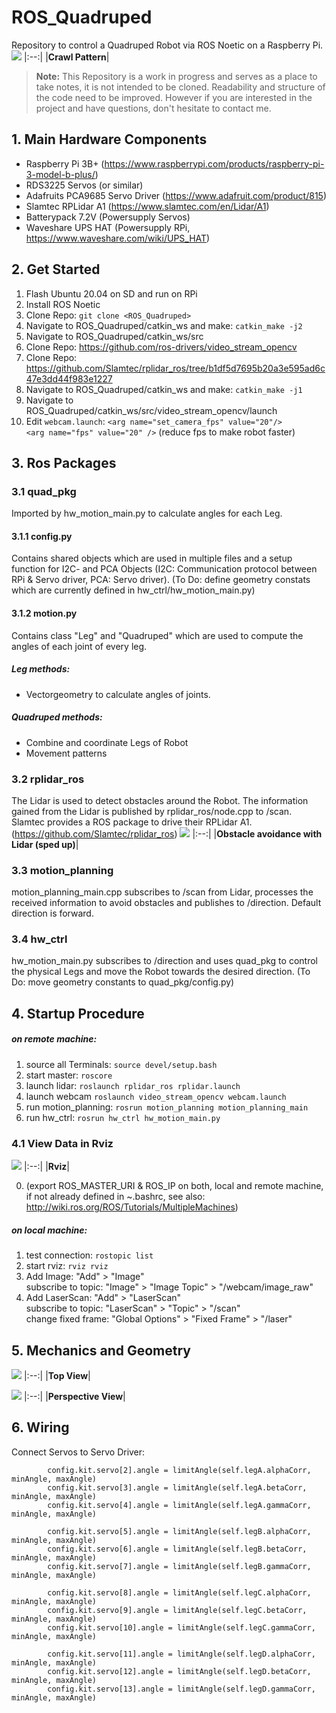 # ROS_Quadruped

Repository to control a Quadruped Robot via ROS Noetic on a Raspberry Pi.
![](media_files/20221017_184835.gif)
|:--:|
|<b>Crawl Pattern</b>|


>**Note:**
>This Repository is a work in progress and serves as a place to take notes, it is not intended to be cloned. Readability and structure of the code need to be improved. However if you are interested in the project and have questions, don't hesitate to contact me.


## 1. Main Hardware Components
- Raspberry Pi 3B+ (https://www.raspberrypi.com/products/raspberry-pi-3-model-b-plus/)
- RDS3225 Servos (or similar) 
- Adafruits PCA9685 Servo Driver (https://www.adafruit.com/product/815)
- Slamtec RPLidar A1 (https://www.slamtec.com/en/Lidar/A1)
- Batterypack 7.2V (Powersupply Servos)
- Waveshare UPS HAT (Powersupply RPi, https://www.waveshare.com/wiki/UPS_HAT)

## 2. Get Started
1. Flash Ubuntu 20.04 on SD and run on RPi
2. Install ROS Noetic
3. Clone Repo: `git clone <ROS_Quadruped>` 
4. Navigate to ROS_Quadruped/catkin_ws and make: `catkin_make -j2`  
5. Navigate to ROS_Quadruped/catkin_ws/src  
6. Clone Repo: https://github.com/ros-drivers/video_stream_opencv
7. Clone Repo: https://github.com/Slamtec/rplidar_ros/tree/b1df5d7695b20a3e595ad6c47e3dd44f983e1227
8. Navigate to ROS_Quadruped/catkin_ws and make: `catkin_make -j1`
9. Navigate to ROS_Quadruped/catkin_ws/src/video_stream_opencv/launch
10. Edit `webcam.launch`: `<arg name="set_camera_fps" value="20"/>`  
                          `<arg name="fps" value="20" />`
                          (reduce fps to make robot faster)
                          

## 3. Ros Packages

### 3.1 quad_pkg
Imported by hw_motion_main.py to calculate angles for each Leg.
#### 3.1.1 config.py
Contains shared objects which are used in multiple files and a setup function for I2C- and PCA Objects (I2C: Communication protocol between RPi & Servo driver, PCA: Servo driver).
(To Do: define geometry constats which are currently defined in hw_ctrl/hw_motion_main.py)
#### 3.1.2 motion.py
Contains class "Leg" and "Quadruped" which are used to compute the angles of each joint of every leg. 
##### Leg methods:
- Vectorgeometry to calculate angles of joints.
##### Quadruped methods:
- Combine and coordinate Legs of Robot
- Movement patterns

### 3.2 rplidar_ros
The Lidar is used to detect obstacles around the Robot. The information gained from the Lidar is published by rplidar_ros/node.cpp to /scan. Slamtec provides a ROS package to drive their RPLidar A1. (https://github.com/Slamtec/rplidar_ros)
![](media_files/20221017_184533.gif)
|:--:|
|<b>Obstacle avoidance with Lidar (sped up)</b>|

### 3.3 motion_planning
motion_planning_main.cpp subscribes to /scan from Lidar, processes the received information to avoid obstacles and publishes to /direction. Default direction is forward.

### 3.4 hw_ctrl
hw_motion_main.py subscribes to /direction and uses quad_pkg to control the physical Legs and move the Robot towards the desired direction. 
(To Do: move geometry constants to quad_pkg/config.py)

## 4. Startup Procedure 
##### on remote machine:
1. source all Terminals:  `source devel/setup.bash`
2. start master:          `roscore`
3. launch lidar:          `roslaunch rplidar_ros rplidar.launch`
4. launch webcam          `roslaunch video_stream_opencv webcam.launch`
5. run motion_planning:   `rosrun motion_planning motion_planning_main`
6. run hw_ctrl:           `rosrun hw_ctrl hw_motion_main.py`

### 4.1 View Data in Rviz
![](media_files/Screenshot.jpeg)
|:--:|
|<b>Rviz</b>|

0. (export ROS_MASTER_URI & ROS_IP on both, local and remote machine,  
   if not already defined in ~.bashrc, see also: http://wiki.ros.org/ROS/Tutorials/MultipleMachines)  
##### on local machine:
1. test connection:     `rostopic list`
2. start rviz:          `rviz rviz`
3. Add Image:           "Add" > "Image"  
   subscribe to topic:  "Image" > "Image Topic" > "/webcam/image_raw"
5. Add LaserScan:       "Add" > "LaserScan"  
   subscribe to topic:  "LaserScan" > "Topic" > "/scan"  
   change fixed frame:  "Global Options" > "Fixed Frame" > "/laser"

## 5. Mechanics and Geometry
![](media_files/Top_view.jpeg)
|:--:|
|<b>Top View</b>|

![](media_files/Perspective_view.jpeg)
|:--:|
|<b>Perspective View</b>|

## 6. Wiring

Connect Servos to Servo Driver:
```     
        config.kit.servo[2].angle = limitAngle(self.legA.alphaCorr, minAngle, maxAngle)
        config.kit.servo[3].angle = limitAngle(self.legA.betaCorr, minAngle, maxAngle)
        config.kit.servo[4].angle = limitAngle(self.legA.gammaCorr, minAngle, maxAngle)

        config.kit.servo[5].angle = limitAngle(self.legB.alphaCorr, minAngle, maxAngle)
        config.kit.servo[6].angle = limitAngle(self.legB.betaCorr, minAngle, maxAngle)
        config.kit.servo[7].angle = limitAngle(self.legB.gammaCorr, minAngle, maxAngle)

        config.kit.servo[8].angle = limitAngle(self.legC.alphaCorr, minAngle, maxAngle)
        config.kit.servo[9].angle = limitAngle(self.legC.betaCorr, minAngle, maxAngle)
        config.kit.servo[10].angle = limitAngle(self.legC.gammaCorr, minAngle, maxAngle)

        config.kit.servo[11].angle = limitAngle(self.legD.alphaCorr, minAngle, maxAngle)
        config.kit.servo[12].angle = limitAngle(self.legD.betaCorr, minAngle, maxAngle)
        config.kit.servo[13].angle = limitAngle(self.legD.gammaCorr, minAngle, maxAngle)
```
